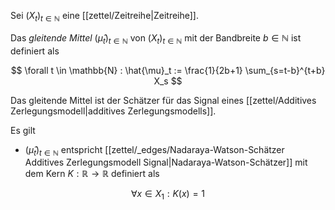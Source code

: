 Sei $(X_t)_{t \in \mathbb{N}}$ eine [[zettel/Zeitreihe|Zeitreihe]].

Das *gleitende Mittel* $(\hat{\mu}_t)_{t \in \mathbb{N}}$ von $(X_t)_{t \in \mathbb{N}}$ mit der Bandbreite $b \in \mathbb{N}$ ist definiert als

$$
	\forall t \in \mathbb{N} : \hat{\mu}_t := \frac{1}{2b+1} \sum_{s=t-b}^{t+b} X_s
$$

Das gleitende Mittel ist der Schätzer für das Signal eines [[zettel/Additives Zerlegungsmodell|additives Zerlegungsmodells]].

Es gilt
- $(\hat{\mu}_t)_{t \in \mathbb{N}}$ entspricht [[zettel/_edges/Nadaraya-Watson-Schätzer Additives Zerlegungsmodell Signal|Nadaraya-Watson-Schätzer]] mit dem Kern $K : \mathbb{R} \to \mathbb{R}$ definiert als

$$
	\forall x \in X_1 : K(x) = 1
$$